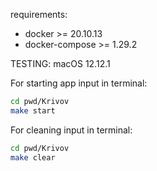 requirements:
- docker >= 20.10.13
- docker-compose >= 1.29.2

TESTING: macOS 12.12.1

For starting app input in terminal:
```bash
cd pwd/Krivov
make start
```

For cleaning input in terminal:
```bash
cd pwd/Krivov
make clear
```
